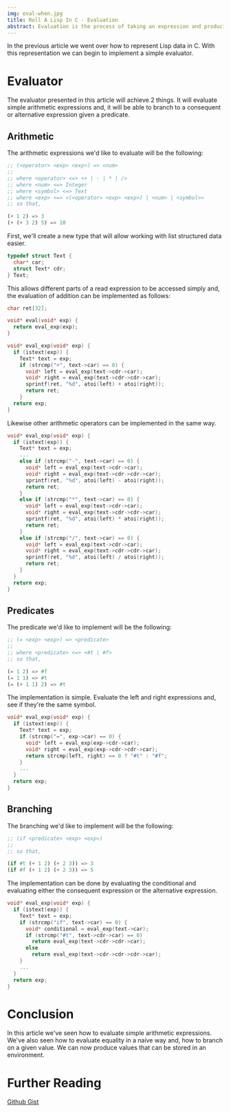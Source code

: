 ```yaml
---
img: eval-when.jpg
title: Roll A Lisp In C - Evaluation
abstract: Evaluation is the process of taking an expression and producing a value. In this article I show how to take expresions  held in list structured data and produce values.
---
```


In the previous article we went over how to represent Lisp data in C. With this representation we can begin to implement a simple evaluator.


# Evaluator

The evaluator presented in this article will achieve 2 things. It will evaluate simple arithmetic expressions and, it will be able to branch to a consequent or alternative expression given a predicate.


## Arithmetic

The arithmetic expressions we'd like to evaluate will be the following:

```scheme
;; (<operator> <exp> <exp>) => <num>
;;
;; where <operator> <=> <+ | - | * | />
;; where <num> <=> Integer
;; where <symbol> <=> Text
;; where <exp> <=> <(<operator> <exp> <exp>) | <num> | <symbol>>
;; so that,

(+ 1 2) => 3
(+ (+ 3 2) 5) => 10
```

First, we'll create a new type that will allow working with list structured data easier.

```c
typedef struct Text {
  char* car;
  struct Text* cdr;
} Text;
```

This allows different parts of a read expression to be accessed simply and, the evaluation of addition can be implemented as follows:

```c
char ret[32];

void* eval(void* exp) {
  return eval_exp(exp);
}

void* eval_exp(void* exp) {
  if (istext(exp)) {
    Text* text = exp;
    if (strcmp("+", text->car) == 0) {
      void* left = eval_exp(text->cdr->car);
      void* right = eval_exp(text->cdr->cdr->car);
      sprintf(ret, "%d", atoi(left) + atoi(right));
      return ret;
    }
  return exp;
}
```

Likewise other arithmetic operators can be implemented in the same way.

```c
void* eval_exp(void* exp) {
  if (istext(exp)) {
    Text* text = exp;
    ...
    else if (strcmp("-", text->car) == 0) {
      void* left = eval_exp(text->cdr->car);
      void* right = eval_exp(text->cdr->cdr->car);
      sprintf(ret, "%d", atoi(left) - atoi(right));
      return ret;
    }
    else if (strcmp("*", text->car) == 0) {
      void* left = eval_exp(text->cdr->car);
      void* right = eval_exp(text->cdr->cdr->car);
      sprintf(ret, "%d", atoi(left) * atoi(right));
      return ret;
    }
    else if (strcmp("/", text->car) == 0) {
      void* left = eval_exp(text->cdr->car);
      void* right = eval_exp(text->cdr->cdr->car);
      sprintf(ret, "%d", atoi(left) / atoi(right));
      return ret;
    }
  }
  return exp;
}
```


## Predicates

The predicate we'd like to implement will be the following:

```scheme
;; (= <exp> <exp>) => <predicate>
;;
;; where <predicate> <=> <#t | #f>
;; so that,

(= 1 2) => #f
(= 1 1) => #t
(= (+ 1 1) 2) => #t
```

The implementation is simple. Evaluate the left and right expressions and, see if they're the same symbol.

```c
void* eval_exp(void* exp) {
  if (istext(exp)) {
    Text* text = exp;
    if (strcmp("=", exp->car) == 0) {
      void* left = eval_exp(exp->cdr->car);
      void* right = eval_exp(exp->cdr->cdr->car);
      return strcmp(left, right) == 0 ? "#t" : "#f";
    }
    ...
  }
  return exp;
}
```


## Branching

The branching we'd like to implement will be the following:

```scheme
;; (if <predicate> <exp> <exp>)
;;
;; so that,

(if #t (+ 1 2) (+ 2 3)) => 3
(if #f (+ 1 2) (+ 2 3)) => 5
```

The implementation can be done by evaluating the conditional and evaluating either the consequent expression or the alternative expression.

```c
void* eval_exp(void* exp) {
  if (istext(exp)) {
    Text* text = exp;
    if (strcmp("if", text->car) == 0) {
      void* conditional = eval_exp(text->car);
      if (strcmp("#t", text->cdr->car) == 0)
        return eval_exp(text->cdr->cdr->car);
      else
        return eval_exp(text->cdr->cdr->cdr->car);
    }
    ...
  }
  return exp;
}
```


# Conclusion

In this article we've seen how to evaluate simple arithmetic expressions. We've also seen how to evaluate equality in a naive way and, how to branch on a given value. We can now produce values that can be stored in an environment.


# Further Reading

[Github Gist](https://gist.github.com/swatson555/b62222d57d6aeac7ba692e1bdb1b511d)

